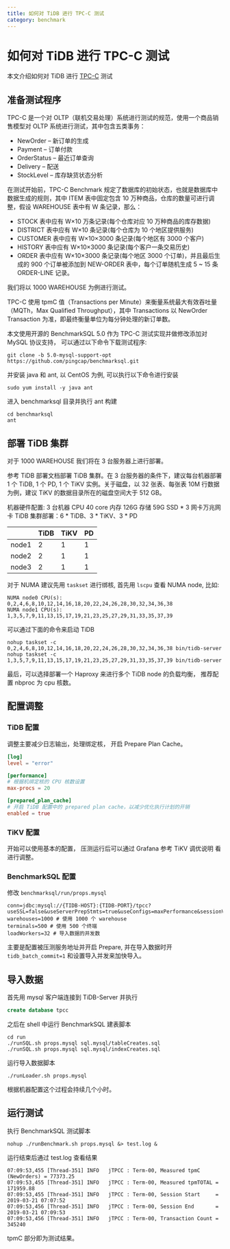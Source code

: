 ```yaml
---
title: 如何对 TiDB 进行 TPC-C 测试
category: benchmark
---
```


# 如何对 TiDB 进行 TPC-C 测试

本文介绍如何对 TiDB 进行 [TPC-C](http://www.tpc.org/tpcc/) 测试

## 准备测试程序

TPC-C 是一个对 OLTP（联机交易处理）系统进行测试的规范，使用一个商品销售模型对 OLTP 系统进行测试，其中包含五类事务：

* NewOrder – 新订单的生成
* Payment – 订单付款
* OrderStatus – 最近订单查询
* Delivery – 配送
* StockLevel – 库存缺货状态分析

在测试开始前，TPC-C Benchmark 规定了数据库的初始状态，也就是数据库中数据生成的规则，其中 ITEM 表中固定包含 10 万种商品，仓库的数量可进行调整，假设 WAREHOUSE 表中有 W 条记录，那么：

* STOCK 表中应有 W×10 万条记录(每个仓库对应 10 万种商品的库存数据)
* DISTRICT 表中应有 W×10 条记录(每个仓库为 10 个地区提供服务)
* CUSTOMER 表中应有 W×10×3000 条记录(每个地区有 3000 个客户)
* HISTORY 表中应有 W×10×3000 条记录(每个客户一条交易历史)
* ORDER 表中应有 W×10×3000 条记录(每个地区 3000 个订单)，并且最后生成的 900 个订单被添加到 NEW-ORDER 表中，每个订单随机生成 5 ~ 15 条 ORDER-LINE 记录。

我们将以 1000 WAREHOUSE 为例进行测试。

TPC-C 使用 tpmC 值（Transactions per Minute）来衡量系统最大有效吞吐量（MQTh，Max Qualified Throughput），其中 Transactions 以 NewOrder Transaction 为准，即最终衡量单位为每分钟处理的新订单数。

本文使用开源的 BenchmarkSQL 5.0 作为 TPC-C 测试实现并做修改添加对 MySQL 协议支持， 可以通过以下命令下载测试程序:

```shell
git clone -b 5.0-mysql-support-opt https://github.com/pingcap/benchmarksql.git
```

并安装 java 和 ant, 以 CentOS 为例, 可以执行以下命令进行安装

```shell
sudo yum install -y java ant
```

进入 benchmarksql 目录并执行 ant 构建

```shell
cd benchmarksql
ant
```

## 部署 TiDB 集群

对于 1000 WAREHOUSE 我们将在 3 台服务器上进行部署。

参考 TiDB 部署文档部署 TiDB 集群。在 3 台服务器的条件下，建议每台机器部署 1 个 TiDB, 1 个 PD, 1 个 TiKV 实例。关于磁盘，以 32 张表、每张表 10M 行数据为例，建议 TiKV 的数据目录所在的磁盘空间大于 512 GB。

机器硬件配置: 3 台机器
CPU 40 core
内存 126G
存储 59G SSD * 3
网卡万兆网卡
TiDB 集群部署：6 * TiDB、3 * TiKV、3 * PD

| | TiDB | TiKV | PD |
| :- | :- | :- | :- |
| node1 | 2 | 1 | 1 |
| node2 | 2 | 1 | 1 |
| node3 | 2 | 1 | 1 |

对于 NUMA 建议先用 `taskset` 进行绑核, 首先用 `lscpu` 查看 NUMA node, 比如:

```text
NUMA node0 CPU(s):     0,2,4,6,8,10,12,14,16,18,20,22,24,26,28,30,32,34,36,38
NUMA node1 CPU(s):     1,3,5,7,9,11,13,15,17,19,21,23,25,27,29,31,33,35,37,39
```

可以通过下面的命令来启动 TiDB

```shell
nohup taskset -c 0,2,4,6,8,10,12,14,16,18,20,22,24,26,28,30,32,34,36,38 bin/tidb-server
nohup taskset -c 1,3,5,7,9,11,13,15,17,19,21,23,25,27,29,31,33,35,37,39 bin/tidb-server
```

最后，可以选择部署一个 Haproxy 来进行多个 TiDB node 的负载均衡， 推荐配置 nbproc 为 cpu 核数。

## 配置调整

### TiDB 配置

调整主要减少日志输出，处理绑定核， 开启 Prepare Plan Cache。

```toml
[log]
level = "error"

[performance]
# 根据机绑定核的 CPU 核数设置
max-procs = 20

[prepared_plan_cache]
# 开启 TiDB 配置中的 prepared plan cache，以减少优化执行计划的开销
enabled = true
```

### TiKV 配置

开始可以使用基本的配置， 压测运行后可以通过 Grafana 参考 TiKV 调优说明 看进行调整。

### BenchmarkSQL 配置

修改 `benchmarksql/run/props.mysql`

```text
conn=jdbc:mysql://{TIDB-HOST}:{TIDB-PORT}/tpcc?useSSL=false&useServerPrepStmts=true&useConfigs=maxPerformance&sessionVariables=tidb_batch_commit=1
warehouses=1000 # 使用 1000 个 warehouse
terminals=500 # 使用 500 个终端
loadWorkers=32 # 导入数据的并发数
```

主要是配置被压测服务地址并开启 Prepare, 并在导入数据时开 `tidb_batch_commit=1` 和设置导入并发来加快导入。

## 导入数据

首先用 mysql 客户端连接到 TiDB-Server 并执行

```sql
create database tpcc
```

之后在 shell 中运行 BenchmarkSQL 建表脚本  

```shell
cd run
./runSQL.sh props.mysql sql.mysql/tableCreates.sql
./runSQL.sh props.mysql sql.mysql/indexCreates.sql
```

运行导入数据脚本

```shell
./runLoader.sh props.mysql
```

根据机器配置这个过程会持续几个小时。

## 运行测试

执行 BenchmarkSQL 测试脚本

```shell
nohup ./runBenchmark.sh props.mysql &> test.log &
```

运行结束后通过 test.log  查看结果

```text
07:09:53,455 [Thread-351] INFO   jTPCC : Term-00, Measured tpmC (NewOrders) = 77373.25
07:09:53,455 [Thread-351] INFO   jTPCC : Term-00, Measured tpmTOTAL = 171959.88
07:09:53,455 [Thread-351] INFO   jTPCC : Term-00, Session Start     = 2019-03-21 07:07:52
07:09:53,456 [Thread-351] INFO   jTPCC : Term-00, Session End       = 2019-03-21 07:09:53
07:09:53,456 [Thread-351] INFO   jTPCC : Term-00, Transaction Count = 345240
```

tpmC 部分即为测试结果。